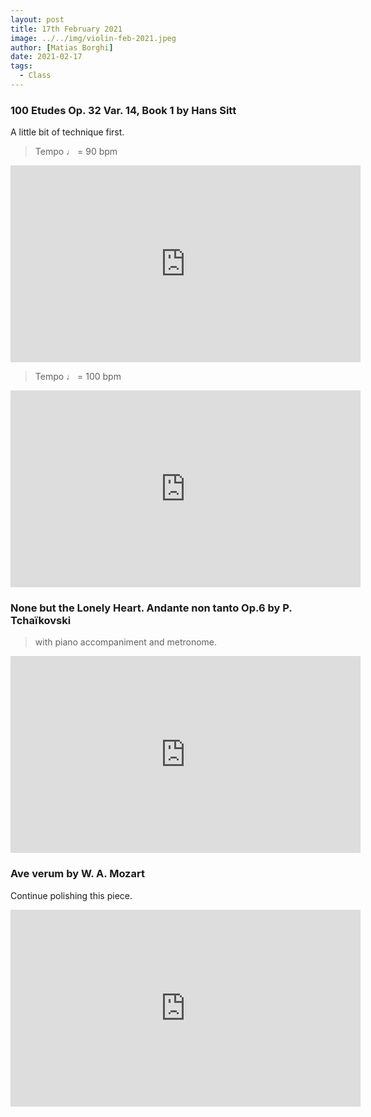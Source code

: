 ```yaml
---
layout: post
title: 17th February 2021
image: ../../img/violin-feb-2021.jpeg
author: [Matias Borghi]
date: 2021-02-17
tags:
  - Class
---
```



### 100 Etudes Op. 32 Var. 14, Book 1 by Hans Sitt

A little bit of technique first.

> Tempo ♩ = 90 bpm

<iframe width="560" height="315" src="https://www.youtube.com/embed/OSVrnNK08Dk" frameborder="0" allow="accelerometer; autoplay; clipboard-write; encrypted-media; gyroscope; picture-in-picture" allowfullscreen></iframe>

> Tempo ♩ = 100 bpm

<iframe width="560" height="315" src="https://www.youtube.com/embed/UgspUoZNnYc" frameborder="0" allow="accelerometer; autoplay; clipboard-write; encrypted-media; gyroscope; picture-in-picture" allowfullscreen></iframe>

### None but the Lonely Heart. Andante non tanto Op.6 by P. Tchaïkovski

> with piano accompaniment and metronome.

<iframe width="560" height="315" src="https://www.youtube.com/embed/pCwWAzg9pgo" frameborder="0" allow="accelerometer; autoplay; clipboard-write; encrypted-media; gyroscope; picture-in-picture" allowfullscreen></iframe>

### Ave verum by W. A. Mozart

Continue polishing this piece.

<iframe width="560" height="315" src="https://www.youtube.com/embed/WtmIsKNA9dw" frameborder="0" allow="accelerometer; autoplay; clipboard-write; encrypted-media; gyroscope; picture-in-picture" allowfullscreen></iframe>